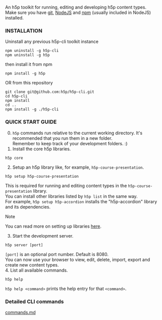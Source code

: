 An h5p toolkit for running, editing and developing h5p content types.  
Make sure you have [git](https://git-scm.com/downloads), [NodeJS](https://nodejs.org/en/download/current) and [npm](https://docs.npmjs.com/downloading-and-installing-node-js-and-npm) (usually included in NodeJS) installed.  

### INSTALLATION
Uninstall any previous h5p-cli toolkit instance
```
npm uninstall -g h5p-cli
npm uninstall -g h5p
```
then install it from npm
```
npm install -g h5p
```
OR from this repository
```
git clone git@github.com:h5p/h5p-cli.git
cd h5p-cli
npm install
cd ..
npm install -g ./h5p-cli
```

### QUICK START GUIDE
0. `h5p` commands run relative to the current working directory. It's recommended that you run them in a new folder.  
Remember to keep track of your development folders. :)  
1. Install the core h5p libraries.
```
h5p core
```
2. Setup an h5p library like, for example, `h5p-course-presentation`.
```
h5p setup h5p-course-presentation
```
This is required for running and editing content types in the `h5p-course-presentation` library.  
You can install other libraries listed by `h5p list` in the same way.  
For example, `h5p setup h5p-accordion` installs the "h5p-accordion" library and its dependencies.  
> [!NOTE]
> You can read more on setting up libraries [here](assets/docs/setup.md).  
3. Start the development server.
```
h5p server [port]
```
`[port]` is an optional port number. Default is 8080.  
You can now use your browser to view, edit, delete, import, export and create new content types.  
4. List all available commands.
```
h5p help
```
`h5p help <command>` prints the help entry for that `<command>`.  

### Detailed CLI commands

[commands.md](assets/docs/commands.md)
